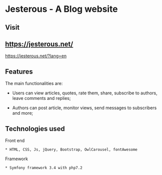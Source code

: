 Jesterous - A Blog website
========================

Visit
--------------
https://jesterous.net/
--------------
https://jesterous.net/?lang=en

Features
--------------

The main functionalities are:

  * Users can view articles, quotes, rate them, share, subscribe to authors, leave comments and replies;

  * Authors can post article, monitor views, send messages to subscribers and more;


Technologies used
---------------------
	
Front end
	
	* HTML, CSS, Js, jQuery, Bootstrap, OwlCarousel, fontAwesome

Framework
	
	* Symfony framework 3.4 with php7.2
